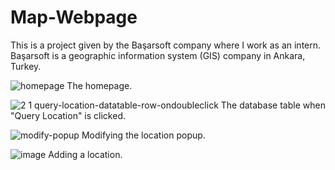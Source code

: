 # Map-Webpage
 This is a project given by the Başarsoft company where I work as an intern. Başarsoft is a geographic information system (GIS) company in Ankara, Turkey.
 
![homepage](https://user-images.githubusercontent.com/97336771/204154008-5237b030-0c65-4e1d-a381-6c56f8e5bab0.PNG)
The homepage.

![2 1 query-location-datatable-row-ondoubleclick](https://user-images.githubusercontent.com/97336771/204154041-4de1b66a-05fb-46af-8e68-b19e482bea73.PNG)
The database table when "Query Location" is clicked.

![modify-popup](https://user-images.githubusercontent.com/97336771/204154086-74d2f2fe-6391-4a5d-903c-b71e0541fcbe.PNG)
Modifying the location popup.

![image](https://user-images.githubusercontent.com/97336771/204154104-645ae1e8-9e51-466f-b93a-25443e9bf970.png)
Adding a location.
